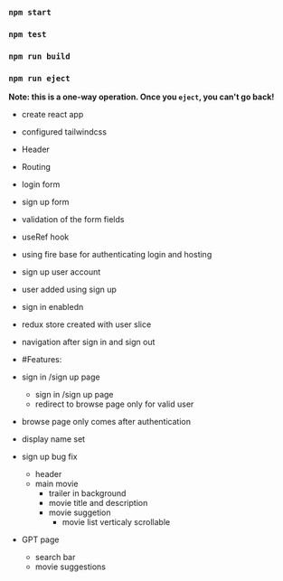 ### `npm start`

### `npm test`

### `npm run build`

### `npm run eject`

**Note: this is a one-way operation. Once you `eject`, you can't go back!**

- create react app
- configured tailwindcss
- Header
- Routing
- login form
- sign up form
- validation of the form fields
- useRef hook
- using fire base for authenticating login and hosting
- sign up user account 
- user added using sign up 
- sign in enabledn
- redux store created with user slice
-  navigation after sign in and sign out
- #Features:
- sign in /sign up page
  - sign in /sign up page
  - redirect to browse page only for valid user
- browse page only comes after authentication
- display name set 
- sign up bug fix

  - header
  - main movie
    - trailer in background
    - movie title and description
    - movie suggetion
      - movie list verticaly scrollable
- GPT page
  - search bar
  - movie suggestions
